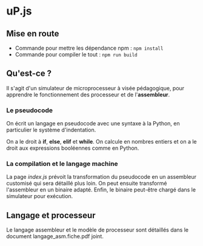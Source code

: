 # uP.js

## Mise en route

* Commande pour mettre les dépendance npm : `npm install`
* Commande pour compiler le tout : `npm run build`

## Qu'est-ce ?

Il s'agit d'un simulateur de microprocesseur à visée pédagogique, pour apprendre le fonctionnement des processeur et de l'**assembleur**.

### Le pseudocode

On écrit un langage en pseudocode avec une syntaxe à la Python, en particulier le système d'indentation.

On a le droit à **if**, **else**, **elif** et **while**. On calcule en nombres entiers et on a le droit aux expressions booléennes comme en Python.

### La compilation et le langage machine

La page *index.js* prévoit la transformation du pseudocode en un assembleur customisé qui sera détaillé plus loin. On peut ensuite transformé l'assembleur en un binaire adapté. Enfin, le binaire peut-être chargé dans le simulateur pour exécution.

## Langage et processeur

Le langage assembleur et le modèle de processeur sont détaillés dans le document langage_asm.fiche.pdf joint.

